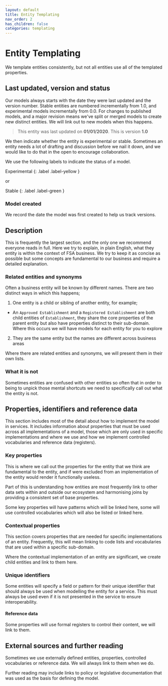 ```yaml
---
layout: default
title: Entity Templating
nav_order: 2
has_children: false
categories: templating
---
```

# Entity Templating
We template entities consistently, but not all entities use all of the templated properties.

## Last updated, version and status
Our models always starts with the date they were last updated and the version number. Stable entities are numbered incrementally from 1.0, and experimental models incrementally from 0.0. For changes to published models, and a major revision means we've split or merged models to create new distinct entities. We will link out to new models when this happens.

> This entity was last updated on **01/01/2020**. This is version **1.0**

We then indicate whether the entity is experimental or stable. Sometimes an entity needs a lot of drafting and discussion before we nail it down, and we would like to do that in the open to encourage collaboration.

We use the following labels to indicate the status of a model.

Experimental
{: .label .label-yellow }

or

Stable
{: .label .label-green }

### Model created
We record the date the model was first created to help us track versions.

## Description
This is frequently the largest section, and the only one we recommend everyone reads in full. Here we try to explain, in plain English, what they entity is within the context of FSA business. We try to keep it as concise as possible but some concepts are fundamental to our business and require a detailed explanation.

### Related entities and synonyms
Often a business entity will be known by different names. There are two distinct ways in which this happens;

1.  One entity is a child or sibling of another entity, for example;
  -  An `Approved Establishment` and a `Registered Establishment` are both child entities of `Establishment`, they share the core properties of the parent entity but also have properties distinct to their sub-domain. Where this occurs we will have models for each entity for you to explore
2.  They are the same entity but the names are different across business areas

Where there are related entities and synonyms, we will present them in their own lists.

### What it is not
Sometimes entities are confused with other entities so often that in order to being to unpick those mental shortcuts we need to specifically call out what the entity is not.

## Properties, identifiers and reference data
This section includes most of the detail about how to implement the model in services. It includes information about properties that must be used across all implementations of a model, those which are only used in specific implementations and where we use and how we implement controlled vocabularies and reference data (registers).

### Key properties
This is where we call out the properties for the entity that we think are fundamental to the entity, and if were excluded from an implementation of the entity would render it functionally useless.

Part of this is understanding how entities are most frequently link to other data sets within and outside our ecosystem and harmonising joins by providing a consistent set of base properties.

Some key properties will have patterns which will be linked here, some will use controlled vocabularies which will also be listed or linked here.

### Contextual properties
This section covers properties that are needed for specific implementations of an entity. Frequently, this will mean linking to code lists and vocabularies that are used within a specific sub-domain.

Where the contextual implementation of an entity are significant, we create child entities and link to them here.

### Unique identifiers
Some entities will specify a field or pattern for their unique identifier that should always be used when modelling the entity for a service. This must always be used even if it is not presented in the service to ensure interoperability.

#### Reference data
Some properties will use formal registers to control their content, we will link to them.

## External sources and further reading
Sometimes we use externally defined entities, properties, controlled vocabularies or reference data. We will always link to them when we do.

Further reading may include links to policy or legislative documentation that was used as the basis for defining the model.
